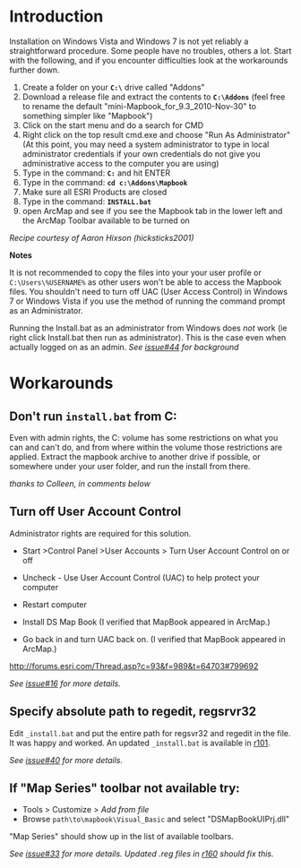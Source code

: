 # Introduction #

Installation on Windows Vista and Windows 7 is not yet reliably a straightforward procedure. Some people have no troubles, others a lot. Start with the following, and if you encounter difficulties look at the workarounds further down.

  1. Create a folder on your **`C:\`** drive called "Addons"
  1. Download a release file and extract the contents to **`C:\Addons`** (feel free to rename the default "mini-Mapbook\_for\_9.3\_2010-Nov-30" to something simpler like "Mapbook")
  1. Click on the start menu and do a search for CMD
  1. Right click on the top result cmd.exe and choose "Run As Administrator" (At this point, you may need a system administrator to type in local administrator credentials if your own credentials do not give you administrative access to the computer you are using)
  1. Type in the command: **`C:`** and hit ENTER
  1. Type in the command: **`cd c:\Addons\Mapbook`**
  1. Make sure all ESRI Products are closed
  1. Type in the command: **`INSTALL.bat`**
  1. open ArcMap and see if you see the Mapbook tab in the lower left and the ArcMap Toolbar available to be turned on

_Recipe courtesy of Aaron Hixson (hicksticks2001)_

**Notes**

It is not recommended to copy the files into your your user profile or `C:\Users\%USERNAME%` as other users won't be able to access the Mapbook files. You shouldn't need to turn off UAC (User Access Control) in Windows 7 or Windows Vista if you use the method of running the command prompt as an Administrator.

Running the Install.bat as an administrator from Windows does _not_ work (ie right
click Install.bat then run as administrator). This is the case even when actually logged on as an admin. _See [issue#44](https://code.google.com/p/arcmapbook/issues/detail?id=#44) for background_

# Workarounds #

## Don't run `install.bat` from C: ##

Even with admin rights, the C: volume has some restrictions on what you can and can't do, and from where within the volume those restrictions are applied. Extract the mapbook archive to another drive if possible, or somewhere under your user folder, and run the install from there.

_thanks to Colleen, in comments below_

## Turn off User Account Control ##
Administrator rights are required for this solution.

  * Start >Control Panel >User Accounts > Turn User Account Control on or off
  * Uncheck - Use User Account Control (UAC) to help protect your computer
  * Restart computer

  * Install DS Map Book  (I verified that MapBook appeared in ArcMap.)
  * Go back in and turn UAC back on. (I verified that MapBook appeared in ArcMap.)

http://forums.esri.com/Thread.asp?c=93&f=989&t=64703#799692

_See [issue#16](https://code.google.com/p/arcmapbook/issues/detail?id=#16) for more details._


## Specify absolute path to regedit, regsrvr32 ##
Edit `_install.bat` and put the entire path for regsvr32 and regedit in the file. It
was happy and worked. An updated `_install.bat` is available in [r101](https://code.google.com/p/arcmapbook/source/detail?r=101).

_See [issue#40](https://code.google.com/p/arcmapbook/issues/detail?id=#40) for more details._


## If "Map Series" toolbar not available try: ##

  * Tools > Customize > _Add from file_
  * Browse `path\to\mapbook\Visual_Basic` and select "DSMapBookUIPrj.dll"

"Map Series" should show up in the list of available toolbars.

_See [issue#33](https://code.google.com/p/arcmapbook/issues/detail?id=#33) for more details. Updated .reg files in [r160](https://code.google.com/p/arcmapbook/source/detail?r=160) should fix this._